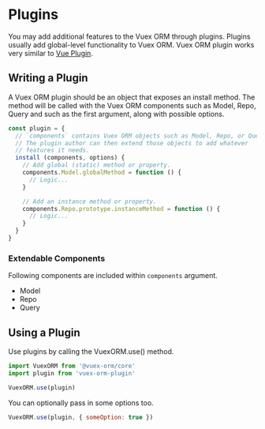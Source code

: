 # Plugins

You may add additional features to the Vuex ORM through plugins. Plugins usually add global-level functionality to Vuex ORM. Vuex ORM plugin works very similar to [Vue Plugin](https://vuex.vuejs.org/en/plugins.html).

## Writing a Plugin

A Vuex ORM plugin should be an object that exposes an install method. The method will be called with the Vuex ORM components such as Model, Repo, Query and such as the first argument, along with possible options.

```js
const plugin = {
  // `components` contains Vuex ORM objects such as Model, Repo, or Query.
  // The plugin author can then extend those objects to add whatever
  // features it needs.
  install (components, options) {
    // Add global (static) method or property.
    components.Model.globalMethod = function () {
      // Logic...
    }

    // Add an instance method or property.
    components.Repo.prototype.instanceMethod = function () {
      // Logic...
    }
  }
}
```

### Extendable Components

Following components are included within `components` argument.

- Model
- Repo
- Query

## Using a Plugin

Use plugins by calling the VuexORM.use() method.

```js
import VuexORM from '@vuex-orm/core'
import plugin from 'vuex-orm-plugin'

VuexORM.use(plugin)
```

You can optionally pass in some options too.

```js
VuexORM.use(plugin, { someOption: true })
```
